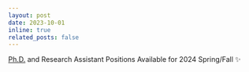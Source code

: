 ```yaml
---
layout: post
date: 2023-10-01 
inline: true
related_posts: false
---
```


<a href="https://nantang.github.io/blog/2023/phd.positions/">Ph.D.</a> and Research Assistant Positions Available for 2024 Spring/Fall :sparkles: 
